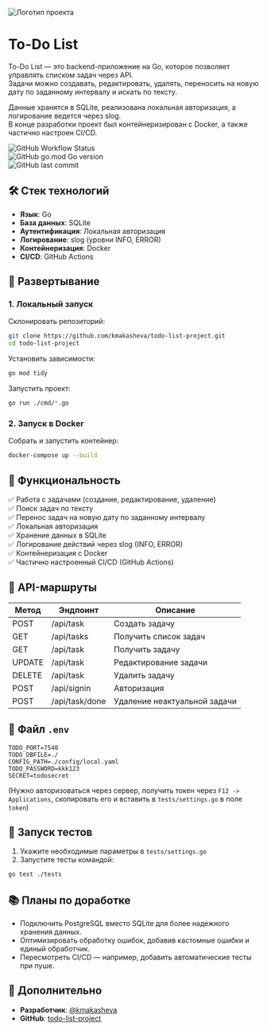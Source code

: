 ![Логотип проекта](https://cdn-icons-png.flaticon.com/512/6619/6619606.png "Логотип проекта")

# To-Do List  
To-Do List — это backend-приложение на Go, которое позволяет управлять списком задач через API.  
Задачи можно создавать, редактировать, удалять, переносить на новую дату по заданному интервалу и искать по тексту.  

Данные хранятся в SQLite, реализована локальная авторизация, а логирование ведется через slog.  
В конце разработки проект был контейнеризирован с Docker, а также частично настроен CI/CD.  

![GitHub Workflow Status](https://img.shields.io/github/actions/workflow/status/kmakasheva/todo-list-project/ci.yml?branch=main)  
![GitHub go.mod Go version](https://img.shields.io/github/go-mod/go-version/kmakasheva/todo-list-project)  
![GitHub last commit](https://img.shields.io/github/last-commit/kmakasheva/todo-list-project)  

## 🛠 Стек технологий  
- **Язык**: Go  
- **База данных**: SQLite  
- **Аутентификация**: Локальная авторизация  
- **Логирование**: slog (уровни INFO, ERROR)  
- **Контейнеризация**: Docker  
- **CI/CD**: GitHub Actions  

## 🚀 Развертывание  
### 1. Локальный запуск  
Склонировать репозиторий:  
```sh
git clone https://github.com/kmakasheva/todo-list-project.git  
cd todo-list-project  
```  
Установить зависимости:  
```sh
go mod tidy  
```  
Запустить проект:  
```sh
go run ./cmd/*.go  
```  

### 2. Запуск в Docker  
Собрать и запустить контейнер:  
```sh
docker-compose up --build  
```  

## 📌 Функциональность  
✅ Работа с задачами (создание, редактирование, удаление)  
✅ Поиск задач по тексту  
✅ Перенос задач на новую дату по заданному интервалу  
✅ Локальная авторизация  
✅ Хранение данных в SQLite  
✅ Логирование действий через slog (INFO, ERROR)  
✅ Контейнеризация с Docker  
✅ Частично настроенный CI/CD (GitHub Actions)  

## 📄 API-маршруты  
| Метод  | Эндпоинт        | Описание |
|--------|----------------|----------|
| POST   | /api/task      | Создать задачу |
| GET    | /api/tasks     | Получить список задач |
| GET    | /api/task      | Получить задачу |
| UPDATE | /api/task      | Редактирование задачи |
| DELETE | /api/task      | Удалить задачу |
| POST   | /api/signin    | Авторизация |
| POST   | /api/task/done | Удаление неактуальной задачи |

## 📌 Файл `.env`  
```
TODO_PORT=7540  
TODO_DBFILE=./  
CONFIG_PATH=./config/local.yaml  
TODO_PASSWORD=kkk123  
SECRET=todosecret  
```  
(Нужно авторизоваться через сервер, получить токен через `F12 -> Applications`, скопировать его и вставить в `tests/settings.go` в поле `token`)  

## 🧪 Запуск тестов  
1. Укажите необходимые параметры в `tests/settings.go`  
2. Запустите тесты командой:  
```sh
go test ./tests  
```  

## 📚 Планы по доработке  
- Подключить PostgreSQL вместо SQLite для более надежного хранения данных.  
- Оптимизировать обработку ошибок, добавив кастомные ошибки и единый обработчик.  
- Пересмотреть CI/CD — например, добавить автоматические тесты при пуше.  

## 📎 Дополнительно  
- **Разработчик**: [@kmakasheva](https://github.com/kmakasheva)  
- **GitHub**: [todo-list-project](https://github.com/kmakasheva/todo-list-project)  
